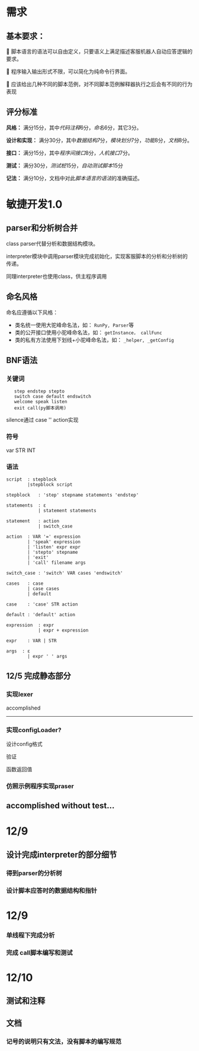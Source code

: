 # 需求
## 基本要求：

 脚本语言的语法可以自由定义，只要语义上满足描述客服机器人自动应答逻辑的要求。

 程序输入输出形式不限，可以简化为纯命令行界面。

 应该给出几种不同的脚本范例，对不同脚本范例解释器执行之后会有不同的行为表现

## 评分标准

**风格：**
满分15分，其中*代码注释*6分，*命名*6分，其它3分。

**设计和实现：**
满分30分，其中*数据结构7*分，*模块划分*7分，*功能*8分，*文档*8分。

**接口：**
满分15分，其中*程序间接口*8分，*人机接口*7分。

**测试：**
满分30分，*测试桩*15分，*自动测试脚本*15分

**记法：**
满分10分，文档中对此*脚本语言的语法*的准确描述。


# 敏捷开发1.0
## parser和分析树合并
class parser代替分析和数据结构模块。

interpreter模块中调用parser模块完成初始化，实现客服脚本的分析和分析树的传递。

同理interpreter也使用class，供主程序调用
## 命名风格

命名应遵循以下风格：

- 类名统一使用大驼峰命名法，如： `RunPy, Parser`等
- 类的公开接口使用小驼峰命名法，如： `getInstance， callFunc`
- 类的私有方法使用下划线+小驼峰命名法，如： `_helper, _getConfig`

## BNF语法
### 关键词
```
   step endstep stepto
   switch case default endswitch 
   welcome speak listen 
   exit call(py脚本调用)  
```
silence通过 case '' action实现
### 符号
var STR INT
### 语法
```
script  : stepblock
        |stepblock script

stepblock   : 'step' stepname statements 'endstep'

statements  : ε
            | statement statements 

statement   : action
            | switch_case

action  : VAR '=' expression
        | 'speak' expression
        | 'listen' expr expr
        | 'stepto' stepname
        | 'exit'
        | 'call' filename args

switch_case : 'switch' VAR cases 'endswitch'

cases   : case
        | case cases
        | default

case    : 'case' STR action

default : 'default' action

expression  : expr 
            | expr + expression

expr    : VAR | STR

args  : ε
        | expr ' ' args
```


## 12/5 完成静态部分
### 实现lexer 
accomplished

------
### 实现configLoader?
设计config格式

验证

函数返回值
### 仿照示例程序实现praser
accomplished without test...
---
# 12/9
## 设计完成interpreter的部分细节

### 得到parser的分析树
### 设计脚本应答时的数据结构和指针
# 12/9
### 单线程下完成分析
### 完成 call脚本编写和测试
# 12/10
## 测试和注释

## 文档
### 记号的说明只有文法，没有脚本的编写规范